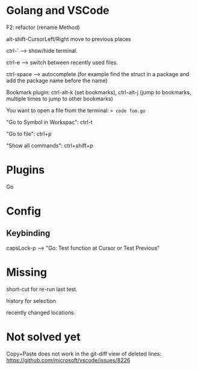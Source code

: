 # Golang and VSCode

F2: refactor (rename Method)

alt-shift-CursorLeft/Right move to previous places

ctrl-` --> show/hide terminal.

ctrl-e --> switch between recently used files.

ctrl-space --> autocomplete (for example find the struct in a package and add the package name before the name)

Bookmark plugin: ctrl-alt-k (set bookmarks), ctrl-alt-j (jump to bookmarks, multiple times to jump to other bookmarks)

You want to open a file from the terminal: `> code foo.go`

"Go to Symbol in Workspac": ctrl-t

"Go to file": ctrl+p

"Show all commands": ctrl+shift+p

# Plugins

Go

# Config

## Keybinding

capsLock-p --> "Go: Test function at Cursor or Test Previous"

# Missing

short-cut for re-run last test.

history for selection

recently changed locations.

# Not solved yet

Copy+Paste does not work in the git-diff view of deleted lines: https://github.com/microsoft/vscode/issues/8226



